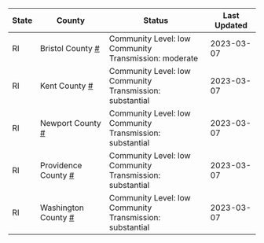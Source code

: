 State | County | Status | Last Updated
--- | --- | --- | --- 
RI | Bristol County <a href="#bristol_county">#</a> | <a name="bristol_county"></a>Community Level: low<br/>Community Transmission: moderate | 2023-03-07
RI | Kent County <a href="#kent_county">#</a> | <a name="kent_county"></a>Community Level: low<br/>Community Transmission: substantial | 2023-03-07
RI | Newport County <a href="#newport_county">#</a> | <a name="newport_county"></a>Community Level: low<br/>Community Transmission: substantial | 2023-03-07
RI | Providence County <a href="#providence_county">#</a> | <a name="providence_county"></a>Community Level: low<br/>Community Transmission: substantial | 2023-03-07
RI | Washington County <a href="#washington_county">#</a> | <a name="washington_county"></a>Community Level: low<br/>Community Transmission: substantial | 2023-03-07
